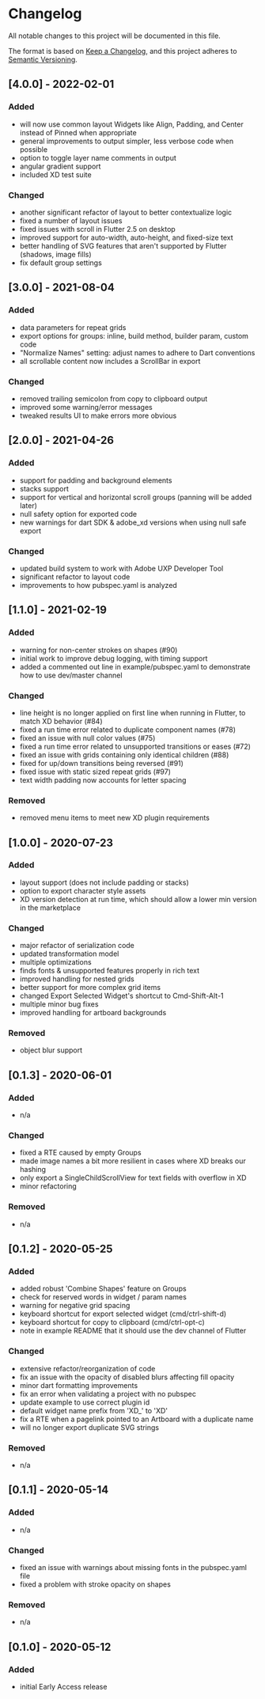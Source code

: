 # Changelog
All notable changes to this project will be documented in this file.

The format is based on [Keep a Changelog](https://keepachangelog.com/en/1.0.0/),
and this project adheres to [Semantic Versioning](https://semver.org/spec/v2.0.0.html).

## [4.0.0] - 2022-02-01
### Added
- will now use common layout Widgets like Align, Padding, and Center instead of Pinned when appropriate
- general improvements to output simpler, less verbose code when possible
- option to toggle layer name comments in output
- angular gradient support
- included XD test suite

### Changed
- another significant refactor of layout to better contextualize logic
- fixed a number of layout issues
- fixed issues with scroll in Flutter 2.5 on desktop
- improved support for auto-width, auto-height, and fixed-size text
- better handling of SVG features that aren't supported by Flutter (shadows, image fills)
- fix default group settings


## [3.0.0] - 2021-08-04
### Added
- data parameters for repeat grids
- export options for groups: inline, build method, builder param, custom code
- "Normalize Names" setting: adjust names to adhere to Dart conventions
- all scrollable content now includes a ScrollBar in export

### Changed
- removed trailing semicolon from copy to clipboard output
- improved some warning/error messages
- tweaked results UI to make errors more obvious


## [2.0.0] - 2021-04-26
### Added
- support for padding and background elements
- stacks support
- support for vertical and horizontal scroll groups (panning will be added later)
- null safety option for exported code
- new warnings for dart SDK & adobe_xd versions when using null safe export

### Changed
- updated build system to work with Adobe UXP Developer Tool
- significant refactor to layout code
- improvements to how pubspec.yaml is analyzed


## [1.1.0] - 2021-02-19
### Added
- warning for non-center strokes on shapes (#90)
- initial work to improve debug logging, with timing support
- added a commented out line in example/pubspec.yaml to demonstrate how to use dev/master channel

### Changed
- line height is no longer applied on first line when running in Flutter, to match XD behavior (#84)
- fixed a run time error related to duplicate component names (#78)
- fixed an issue with null color values (#75)
- fixed a run time error related to unsupported transitions or eases (#72)
- fixed an issue with grids containing only identical children (#88)
- fixed for up/down transitions being reversed (#91)
- fixed issue with static sized repeat grids (#97)
- text width padding now accounts for letter spacing

### Removed
- removed menu items to meet new XD plugin requirements


## [1.0.0] - 2020-07-23
### Added
- layout support (does not include padding or stacks)
- option to export character style assets
- XD version detection at run time, which should allow a lower min version in the marketplace

### Changed
- major refactor of serialization code
- updated transformation model
- multiple optimizations
- finds fonts & unsupported features properly in rich text
- improved handling for nested grids
- better support for more complex grid items
- changed Export Selected Widget's shortcut to Cmd-Shift-Alt-1
- multiple minor bug fixes
- improved handling for artboard backgrounds

### Removed
- object blur support


## [0.1.3] - 2020-06-01
### Added
- n/a

### Changed
- fixed a RTE caused by empty Groups
- made image names a bit more resilient in cases where XD breaks our hashing
- only export a SingleChildScrollView for text fields with overflow in XD
- minor refactoring

### Removed
- n/a


## [0.1.2] - 2020-05-25
### Added
- added robust 'Combine Shapes' feature on Groups
- check for reserved words in widget / param names
- warning for negative grid spacing
- keyboard shortcut for export selected widget (cmd/ctrl-shift-d)
- keyboard shortcut for copy to clipboard (cmd/ctrl-opt-c)
- note in example README that it should use the dev channel of Flutter

### Changed
- extensive refactor/reorganization of code
- fix an issue with the opacity of disabled blurs affecting fill opacity
- minor dart formatting improvements
- fix an error when validating a project with no pubspec
- update example to use correct plugin id
- default widget name prefix from 'XD_' to 'XD'
- fix a RTE when a pagelink pointed to an Artboard with a duplicate name
- will no longer export duplicate SVG strings

### Removed
- n/a


## [0.1.1] - 2020-05-14
### Added
- n/a

### Changed
- fixed an issue with warnings about missing fonts in the pubspec.yaml file
- fixed a problem with stroke opacity on shapes

### Removed
- n/a


## [0.1.0] - 2020-05-12
### Added
- initial Early Access release
